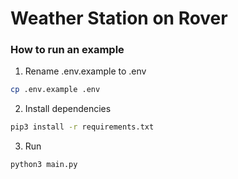 # Weather Station on Rover

### How to run an example

1. Rename .env.example to .env

```bash
cp .env.example .env
```

2. Install dependencies

```bash
pip3 install -r requirements.txt
```

3. Run

```bash
python3 main.py
```
